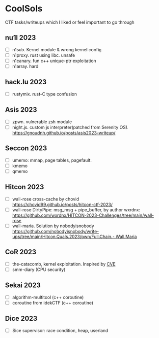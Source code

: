 # CoolSols
CTF tasks/writeups which I liked or feel important to go through

## nu1l 2023
- [ ] n1sub. Kernel module & wrong kernel config
- [ ] n1proxy. rust using libc. unsafe
- [ ] n1canary. fun c++ unique-ptr exploitation
- [ ] n1array. hard

## hack.lu 2023
- [ ] rustymix. rust-C type confusion

## Asis 2023
- [ ] zpwn. vulnerable zsh module
- [ ] night.js. custom js interpreter(patched from Serenity OS). https://gnoudnh.github.io/posts/asis2023-writeup/

## Seccon 2023
- [ ] umemo: mmap, page tables, pagefault. 
- [ ] kmemo 
- [ ] qmemo

## Hitcon 2023
- [ ] wall-rose cross-cache by chovid https://chovid99.github.io/posts/hitcon-ctf-2023/ 
- [ ] wall-rose DirtyPipe: msg_msg + pipe_buffer, by author wxrdnx: https://github.com/wxrdnx/HITCON-2023-Challenges/tree/main/wall-rose
- [ ] wall-maria. Solution by nobodyisnobody https://github.com/nobodyisnobody/write-ups/tree/main/Hitcon.Quals.2023/pwn/Full.Chain.-.Wall.Maria

## CoR 2023
- [ ] the-catacomb, kernel exploitation. Inspired by [CVE](https://nvd.nist.gov/vuln/detail/CVE-2023-0461)
- [ ] smm-diary (CPU security)

## Sekai 2023
- [ ] algorithm-multitool (c++ coroutine)
- [ ] coroutine from idekCTF (c++ coroutine)

## Dice 2023
- [ ] Sice supervisor: race condition, heap, userland
